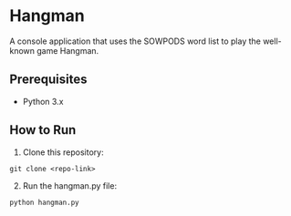 # Hangman
A console application that uses the SOWPODS word list to play the well-known game Hangman.

## Prerequisites
- Python 3.x
  
## How to Run

1. Clone this repository:
```
git clone <repo-link>
```
2. Run the hangman.py file:
```
python hangman.py
```
